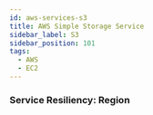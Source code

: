 ```yaml
---
id: aws-services-s3
title: AWS Simple Storage Service
sidebar_label: S3
sidebar_position: 101
tags:
  - AWS
  - EC2
---
```


### Service Resiliency: **Region**
